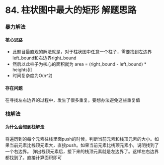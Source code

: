 # 84. 柱状图中最大的矩形 解题思路
### 暴力解法
#### 核心思路
- 此题目最直观的解法就是，对于柱状图中任意一个柱子，需要找到左边界left_bound和右边界right_bound
- 然后以此柱子为核心的面积就为 area = (right_bound - left_bound) * heights[i]
- 时间复杂度为O(n^2)
#### 存在问题
在寻找左右边界的过程中，发生了很多重复。要想办法避免这些重复值

### 栈解法
#### 为什么会想到栈解法
将遍历到的每个元素往栈里面push的时候，判断当前元素和栈顶元素的大小。如果当前元素比栈顶元素大，直接push。如果当前元素比栈顶元素小，说明找到了一个右边界。
弹出栈顶元素后，接下来的栈顶元素就是左边界了。这样左右边界都找到了。直接计算面积即可